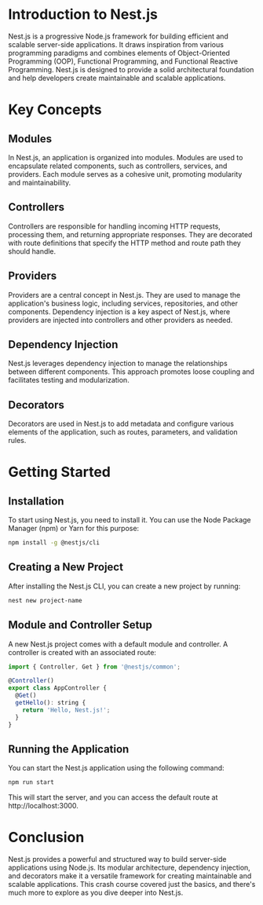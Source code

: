 # Introduction to Nest.js

Nest.js is a progressive Node.js framework for building efficient and scalable server-side applications. It draws inspiration from various programming paradigms and combines elements of Object-Oriented Programming (OOP), Functional Programming, and Functional Reactive Programming. Nest.js is designed to provide a solid architectural foundation and help developers create maintainable and scalable applications.

# Key Concepts

## Modules

In Nest.js, an application is organized into modules. Modules are used to encapsulate related components, such as controllers, services, and providers. Each module serves as a cohesive unit, promoting modularity and maintainability.

## Controllers

Controllers are responsible for handling incoming HTTP requests, processing them, and returning appropriate responses. They are decorated with route definitions that specify the HTTP method and route path they should handle.

## Providers

Providers are a central concept in Nest.js. They are used to manage the application's business logic, including services, repositories, and other components. Dependency injection is a key aspect of Nest.js, where providers are injected into controllers and other providers as needed.

## Dependency Injection

Nest.js leverages dependency injection to manage the relationships between different components. This approach promotes loose coupling and facilitates testing and modularization.

## Decorators

Decorators are used in Nest.js to add metadata and configure various elements of the application, such as routes, parameters, and validation rules.

# Getting Started

## Installation

To start using Nest.js, you need to install it. You can use the Node Package Manager (npm) or Yarn for this purpose:
```bash
npm install -g @nestjs/cli
```

## Creating a New Project

After installing the Nest.js CLI, you can create a new project by running:

```bash
nest new project-name
```

## Module and Controller Setup

A new Nest.js project comes with a default module and controller. A controller is created with an associated route:

```javascript
import { Controller, Get } from '@nestjs/common';

@Controller()
export class AppController {
  @Get()
  getHello(): string {
    return 'Hello, Nest.js!';
  }
}
```

## Running the Application

You can start the Nest.js application using the following command:

```bash
npm run start
```

This will start the server, and you can access the default route at http://localhost:3000.

# Conclusion

Nest.js provides a powerful and structured way to build server-side applications using Node.js. Its modular architecture, dependency injection, and decorators make it a versatile framework for creating maintainable and scalable applications. This crash course covered just the basics, and there's much more to explore as you dive deeper into Nest.js.